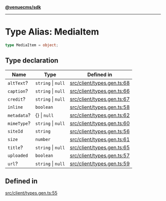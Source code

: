 [**@venuecms/sdk**](../Index.md)

***

# Type Alias: MediaItem

```ts
type MediaItem = object;
```

## Type declaration

| Name | Type | Defined in |
| ------ | ------ | ------ |
| `altText`? | `string` \| `null` | [src/client/types.gen.ts:68](https://github.com/venuecms/sdk/blob/c07c18831cf33fafb3b37826410f2b30773eb6c2/src/client/types.gen.ts#L68) |
| `caption`? | `string` \| `null` | [src/client/types.gen.ts:66](https://github.com/venuecms/sdk/blob/c07c18831cf33fafb3b37826410f2b30773eb6c2/src/client/types.gen.ts#L66) |
| `credit`? | `string` \| `null` | [src/client/types.gen.ts:67](https://github.com/venuecms/sdk/blob/c07c18831cf33fafb3b37826410f2b30773eb6c2/src/client/types.gen.ts#L67) |
| `inline` | `boolean` | [src/client/types.gen.ts:58](https://github.com/venuecms/sdk/blob/c07c18831cf33fafb3b37826410f2b30773eb6c2/src/client/types.gen.ts#L58) |
| `metadata`? | \{\} \| `null` | [src/client/types.gen.ts:62](https://github.com/venuecms/sdk/blob/c07c18831cf33fafb3b37826410f2b30773eb6c2/src/client/types.gen.ts#L62) |
| `mimeType`? | `string` \| `null` | [src/client/types.gen.ts:60](https://github.com/venuecms/sdk/blob/c07c18831cf33fafb3b37826410f2b30773eb6c2/src/client/types.gen.ts#L60) |
| `siteId` | `string` | [src/client/types.gen.ts:56](https://github.com/venuecms/sdk/blob/c07c18831cf33fafb3b37826410f2b30773eb6c2/src/client/types.gen.ts#L56) |
| `size` | `number` | [src/client/types.gen.ts:61](https://github.com/venuecms/sdk/blob/c07c18831cf33fafb3b37826410f2b30773eb6c2/src/client/types.gen.ts#L61) |
| `title`? | `string` \| `null` | [src/client/types.gen.ts:65](https://github.com/venuecms/sdk/blob/c07c18831cf33fafb3b37826410f2b30773eb6c2/src/client/types.gen.ts#L65) |
| `uploaded` | `boolean` | [src/client/types.gen.ts:57](https://github.com/venuecms/sdk/blob/c07c18831cf33fafb3b37826410f2b30773eb6c2/src/client/types.gen.ts#L57) |
| `url`? | `string` \| `null` | [src/client/types.gen.ts:59](https://github.com/venuecms/sdk/blob/c07c18831cf33fafb3b37826410f2b30773eb6c2/src/client/types.gen.ts#L59) |

## Defined in

[src/client/types.gen.ts:55](https://github.com/venuecms/sdk/blob/c07c18831cf33fafb3b37826410f2b30773eb6c2/src/client/types.gen.ts#L55)
